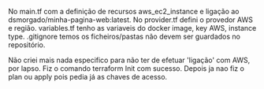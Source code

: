 No main.tf com a definição de recursos aws_ec2_instance e ligação ao dsmorgado/minha-pagina-web:latest.
No provider.tf defini o provedor AWS e região. 
variables.tf tenho as variaveis do docker image, key AWS, instance type.
.gitignore temos os ficheiros/pastas não devem ser guardados no repositório.

Não criei mais nada especifico para não ter de efetuar 'ligação' com AWS, por lapso.
Fiz o comando terraform Init com sucesso.
Depois ja nao fiz o plan ou apply pois pedia já as chaves de acesso. 
